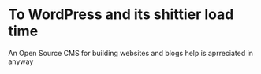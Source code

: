 # To WordPress and its shittier load time
An Open Source CMS for building websites and blogs 
help is aprreciated in anyway